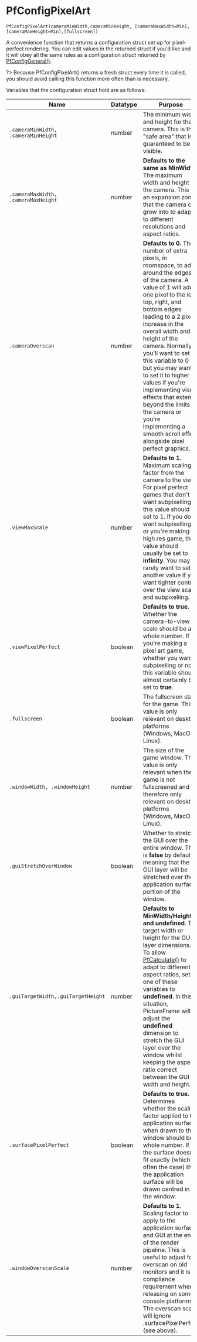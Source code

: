 # PfConfigPixelArt

	PfConfigPixelArt(cameraMinWidth,cameraMinHeight, [cameraMaxWidth=Min], [cameraMaxHeight=Min],[fullscreen])

A convenience function that returns a configuration struct set up for pixel-perfect rendering.
You can edit values in the returned struct if you'd like and it will obey all the same rules as a configuration struct returned by [PfConfigGeneral()](PfConfigGeneral).
 
?> Because PfConfigPixelArt() returns a fresh struct every time it is called, you should avoid calling this function more often than is necessary.

Variables that the configuration struct hold are as follows:

|Name           |Datatype                  |Purpose                                                     |
|---------------|--------------------------|------------------------------------------------------------|
|`.cameraMinWidth, .cameraMinHeight`      |number                    | The minimum width and height for the camera. This is the "safe area" that is guaranteed to be visible.            |
|`.cameraMaxWidth, .cameraMaxHeight`     |number|**Defaults to the same as MinWidth**. The maximum width and height for the camera. This is an expansion zone that the camera can grow into to adapt to different resolutions and aspect ratios. |
|`.cameraOverscan`    |number|**Defaults to 0.** The number of extra pixels, in roomspace, to add around the edges of the camera. A value of 1 will add one pixel to the left, top, right, and bottom edges leading to a 2 pixel increase in the overall width and height of the camera. Normally you'll want to set this variable to 0 but you may want to set it to higher values if you're implementing visual effects that extend beyond the limits of the camera or you're implementing a smooth scroll effect alongside pixel perfect graphics.|
|`.viewMaxScale`|number|**Defaults to 1.** Maximum scaling factor from the camera to the view. For pixel perfect games that don't want subpixelling, this value should be set to 1. If you do want subpixelling, or you're making a high res game, this value should usually be set to **infinity**. You may rarely want to set another value if you want tighter control over the view scale and subpixelling.|
|`.viewPixelPerfect`       |boolean|**Defaults to true.** Whether the camera-to-view scale should be a whole number. If you're making a pixel art game, whether you want subpixelling or not, this variable should almost certainly be set to **true**.  |
|`.fullscreen`     |boolean| The fullscreen state for the game. This value is only relevant on desktop platforms (Windows, MacOS, Linux). |
|`.windowWidth, .windowHeight`|number|The size of the game window. This value is only relevant when the game is not fullscreened and is therefore only relevant on desktop platforms (Windows, MacOS, Linux).        |
|`.guiStretchOverWindow` |boolean|Whether to stretch the GUI over the entire window. This is **false** by default meaning that the GUI layer will be stretched over the application surface portion of the window.|
|`.guiTargetWidth,.guiTargetHeight` |number|**Defaults to MinWidth/Height and undefined**. The target width or height for the GUI layer dimensions. To allow [PfCalculate()](PfCalculate) to adapt to different aspect ratios, set one of these variables to **undefined**. In this situation, PictureFrame will adjust the **undefined** dimension to stretch the GUI layer over the window whilst keeping the aspect ratio correct between the GUI width and height.|
|`.surfacePixelPerfect` |boolean|**Defaults to true.** Determines whether the scaling factor applied to the application surface when drawn to the window should be a whole number. If the surface doesn't fit exactly (which is often the case) then the application surface will be drawn centred in the window.|
|`.windowOverscanScale` |number|**Defaults to 1**. Scaling factor to apply to the application surface and GUI at the end of the render pipeline. This is useful to adjust for overscan on old monitors and it is a compliance requirement when releasing on some console platforms. The overscan scale will ignore .surfacePixelPerfect (see above).|
